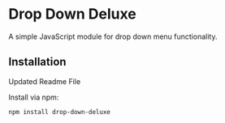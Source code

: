 # Drop Down Deluxe

A simple JavaScript module for drop down menu functionality.

## Installation

Updated Readme File

Install via npm:

```sh
npm install drop-down-deluxe

